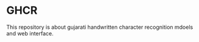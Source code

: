 # GHCR
This repository is about gujarati handwritten character recognition mdoels and web interface. 
